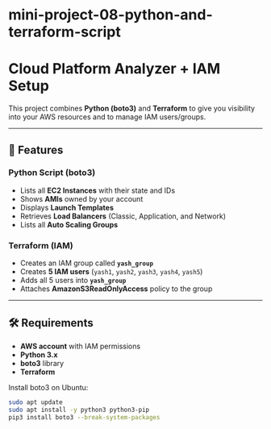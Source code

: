 # mini-project-08-python-and-terraform-script
# Cloud Platform Analyzer + IAM Setup

This project combines **Python (boto3)** and **Terraform** to give you visibility into your AWS resources and to manage IAM users/groups.

---

## 🚀 Features

### Python Script (boto3)
- Lists all **EC2 Instances** with their state and IDs
- Shows **AMIs** owned by your account
- Displays **Launch Templates**
- Retrieves **Load Balancers** (Classic, Application, and Network)
- Lists all **Auto Scaling Groups**

### Terraform (IAM)
- Creates an IAM group called **`yash_group`**
- Creates **5 IAM users** (`yash1`, `yash2`, `yash3`, `yash4`, `yash5`)
- Adds all 5 users into **`yash_group`**
- Attaches **AmazonS3ReadOnlyAccess** policy to the group

---

## 🛠️ Requirements

- **AWS account** with IAM permissions
- **Python 3.x**
- **boto3** library
- **Terraform**

Install boto3 on Ubuntu:
```bash
sudo apt update
sudo apt install -y python3 python3-pip
pip3 install boto3 --break-system-packages
